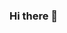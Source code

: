 ### Hi there 👋

<!--
**zehradata/zehradata** is a ✨ _special_ ✨ repository because its `README.md` (this file) appears on your GitHub profile.

Here are some ideas to get you started:

- 🔭 I’m currently working on ...
- 🌱 I’m currently learning ...
- 👯 I’m looking to collaborate on ...
- 🤔 I’m looking for help with ...
- 💬 Ask me about ...
- 📫 How to reach me: ...
- 😄 Pronouns: ...
- ⚡ Fun fact: ...
 Zehra Ilpek

London, England
Email: zehraiilpek@gmail.com
Contact Number: +447557148031

[LinkedIn](https://www.linkedin.com/in/zehra-ilpek-862b8b180/)
[HyperionDev Portfolio](https://www.hyperiondev.com/portfolio/146631/)

## Summary

I am a motivated professional looking to transition into the field of data science. With a background in Nuclear Medicine Physics, I have developed a strong foundation in analytical thinking, problem-solving, and attention to detail. In pursuit of my career change, I have completed HyperionDev's Data Science Bootcamp, where I gained hands-on experience with Python, Machine learning, Data Visualization, Natural Language Processing (NLP), and Jupyter Notebook. I am a collaborative team player dedicated to continuous learning and professional growth. I believe my background and passion for data science make me a strong candidate for any data science position.

## Skills & Achievements

- Scientific thinking
- Data visualization
- Radiation Safety
- Jupyter Notebook
- Dosimetry
- Laboratory Management
- Python
- Machine Learning
- Problem Solving
- Health and Safety
- Risk assessments
- Gamma SPECT/CT
- HTML, CSS
- Gaussian 03W
- Collaboration and Teamwork
- Curiosity and Critical Thinking

## Professional Experience

### BURSA HEALTH DIRECTORATE-PROGRAMMER, Turkey (Sept 2020 - July 2022)

- Evaluating data entries from users and restructuring to match the requirements of the Personnel Health System.
- Managing Personal Health System database, adding and modifying user information for login credentials.
- Supplying technical support to users regarding Personal Health System.
- Identifying and escalating application-level issues to relevant software specialists or external tech support.
- Solving system problems for users by establishing a remote connection using programs such as Any Desk and Alpemix.

### KAYSERI STATE HOSPITAL-HEALTH AND SAFETY SPECIALIST (Sept 2014 - Sept 2015)


### KAYSERI STATE HOSPITAL-NUCLEAR MEDICINE PHYSICIST (March 2009 - Sept 2014)


## Education & Training

- Hyperion Development Skills Bootcamp in Data Science (Mar 2023 - Jul 2023)
- Master's degree in physics teaching (without thesis), Institute of Educational Sciences, Gazi University, Ankara (2007)
- Master's degree in physics, Institute of Science, Gazi University, Ankara (2006-2008)
- Bachelor's degree in physics, Faculty of Sciences, Gazi University, Ankara (2005)
- 

## Interests & Hobbies

- Travel
- Language learning
- Photography
- Outdoor Activities

[![Github Badge](https://img.shields.io/badge/-Github-000?style=quare&labelColor=000&logo=Github&logoColor=white&link=link)](link) 
